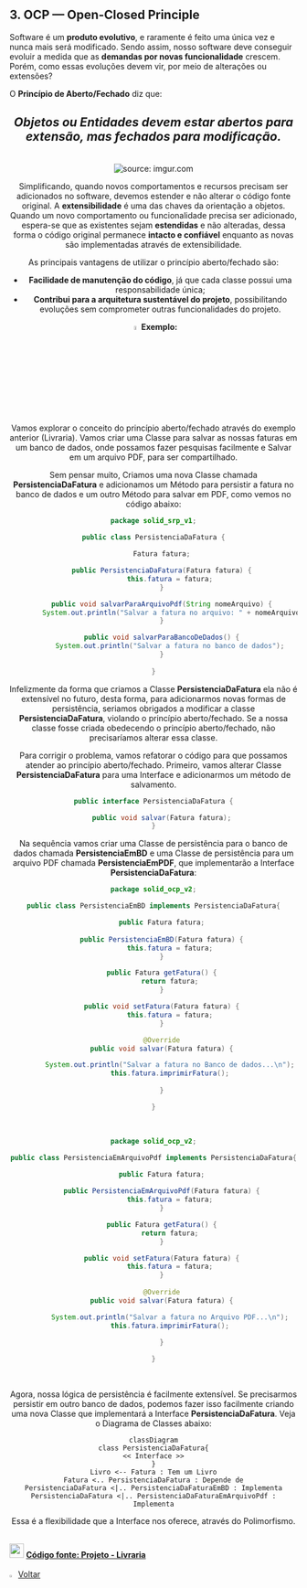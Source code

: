 <h2>3. OCP — Open-Closed Principle</h2>

Software é um **produto evolutivo**, e raramente é feito uma única vez e nunca mais será modificado. Sendo assim, nosso software deve conseguir evoluir a medida que as **demandas por novas funcionalidade** crescem. Porém, como essas evoluções devem vir, por meio de alterações ou extensões? 

O **Princípio de Aberto/Fechado** diz que:

<div align="center"><h2><i>Objetos ou Entidades devem estar abertos para extensão, mas fechados para modificação.</i></h2></div>

<br />

<div align="center"><img src="https://i.imgur.com/VT5cIl5.png" title="source: imgur.com"/>

<br />

Simplificando, quando novos comportamentos e recursos precisam ser adicionados no software, devemos estender e não alterar o código fonte original. A **extensibilidade** é uma das chaves da orientação a objetos. Quando um novo comportamento ou funcionalidade precisa ser adicionado, espera-se que as existentes sejam **estendidas** e não alteradas, dessa forma o código original permanece **intacto e confiável** enquanto as novas são implementadas através de extensibilidade.

As principais vantagens de utilizar o princípio aberto/fechado são:

- **Facilidade de manutenção do código**, já que cada classe possui uma responsabilidade única;
- **Contribui para a arquitetura sustentável do projeto**, possibilitando evoluções sem comprometer outras funcionalidades do projeto.



<img src="https://i.imgur.com/IaR16T8.png" title="source: imgur.com" width="4%"/>**Exemplo:**

Vamos explorar o conceito do princípio aberto/fechado através do exemplo anterior (Livraria). Vamos criar uma Classe para salvar as nossas faturas em um banco de dados, onde possamos fazer pesquisas facilmente e Salvar em um arquivo PDF, para ser compartilhado.

Sem pensar muito, Criamos uma nova Classe chamada **PersistenciaDaFatura** e adicionamos um Método para persistir a fatura no banco de dados e um outro Método para salvar em PDF, como vemos no código abaixo:

```java
package solid_srp_v1;

public class PersistenciaDaFatura {

	Fatura fatura;

    public PersistenciaDaFatura(Fatura fatura) {
        this.fatura = fatura;
    }

    public void salvarParaArquivoPdf(String nomeArquivo) {
		System.out.println("Salvar a fatura no arquivo: " + nomeArquivo);
	}

    public void salvarParaBancoDeDados() {
    	System.out.println("Salvar a fatura no banco de dados");
    }
    
}
```

Infelizmente da forma que criamos a Classe **PersistenciaDaFatura** ela não é extensível no futuro, desta forma, para adicionarmos novas formas de persistência, seriamos obrigados a modificar a classe **PersistenciaDaFatura**, violando o princípio aberto/fechado. Se a nossa classe fosse criada obedecendo o princípio aberto/fechado, não precisaríamos alterar essa classe.

Para corrigir o problema, vamos refatorar o código para que possamos atender ao princípio aberto/fechado. Primeiro, vamos alterar Classe **PersistenciaDaFatura** para uma Interface e adicionarmos um método de salvamento.

```java
public interface PersistenciaDaFatura {

    public void salvar(Fatura fatura);
}
```

Na sequência vamos criar uma Classe de persistência para o banco de dados chamada **PersistenciaEmBD** e uma Classe de persistência para um arquivo PDF chamada **PersistenciaEmPDF**, que implementarão a Interface **PersistenciaDaFatura**:

```java
package solid_ocp_v2;

public class PersistenciaEmBD implements PersistenciaDaFatura{

	public Fatura fatura;
	
	public PersistenciaEmBD(Fatura fatura) {
		this.fatura = fatura;
	}

	public Fatura getFatura() {
		return fatura;
	}

	public void setFatura(Fatura fatura) {
		this.fatura = fatura;
	}

	@Override
	public void salvar(Fatura fatura) {

		System.out.println("Salvar a fatura no Banco de dados...\n");
		this.fatura.imprimirFatura();
		
	}

}
```

<br />

```java
package solid_ocp_v2;

public class PersistenciaEmArquivoPdf implements PersistenciaDaFatura{

	public Fatura fatura;
	
	public PersistenciaEmArquivoPdf(Fatura fatura) {
		this.fatura = fatura;
	}

	public Fatura getFatura() {
		return fatura;
	}

	public void setFatura(Fatura fatura) {
		this.fatura = fatura;
	}
	
	@Override
	public void salvar(Fatura fatura) {

		System.out.println("Salvar a fatura no Arquivo PDF...\n");
		this.fatura.imprimirFatura();
		
	}

}
```

<br />

Agora, nossa lógica de persistência é facilmente extensível. Se precisarmos persistir em outro banco de dados, podemos fazer isso facilmente criando uma nova Classe que implementará a Interface **PersistenciaDaFatura**. Veja  o Diagrama de Classes abaixo:

```mermaid
classDiagram
class PersistenciaDaFatura{
<< Interface >>
}
Livro <-- Fatura : Tem um Livro
Fatura <.. PersistenciaDaFatura : Depende de
PersistenciaDaFatura <|.. PersistenciaDaFaturaEmBD : Implementa
PersistenciaDaFatura <|.. PersistenciaDaFaturaEmArquivoPdf : Implementa
```

Essa é a flexibilidade que a Interface nos oferece, através do Polimorfismo. 

<br />

<div align="left"><img src="https://i.imgur.com/JACNZiR.png" title="source: imgur.com" width="25px"/> <a href="https://github.com/rafaelq80/exemplos_solid/tree/main/02_solid_ocp_v1" target="_blank"><b>Código fonte: Projeto - Livraria</b></a>

<br />
<br />

<div align="left"><a href="README.md"><img src="https://i.imgur.com/XMgF3gl.png" title="source: imgur.com" width="3%"/>Voltar</a></div>